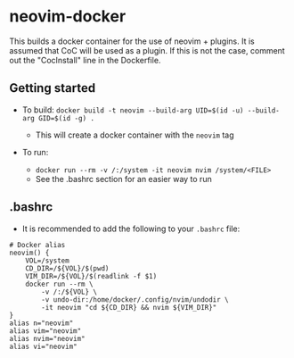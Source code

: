 # neovim-docker

This builds a docker container for the use of neovim + plugins. It is assumed that CoC will be used as a plugin. If this is not the case, comment out the "CocInstall" line in the Dockerfile.

## Getting started

* To build: `docker build -t neovim --build-arg UID=$(id -u) --build-arg GID=$(id -g) .`
    * This will create a docker container with the `neovim` tag

* To run:
    *  `docker run --rm -v /:/system -it neovim nvim /system/<FILE>`
    * See the .bashrc section for an easier way to run

## .bashrc

* It is recommended to add the following to your `.bashrc` file:

```
# Docker alias
neovim() {
    VOL=/system
    CD_DIR=/${VOL}/$(pwd)
    VIM_DIR=/${VOL}/$(readlink -f $1)
    docker run --rm \
        -v /:/${VOL} \
        -v undo-dir:/home/docker/.config/nvim/undodir \
        -it neovim "cd ${CD_DIR} && nvim ${VIM_DIR}"
}
alias n="neovim"
alias vim="neovim"
alias nvim="neovim"
alias vi="neovim"
```
